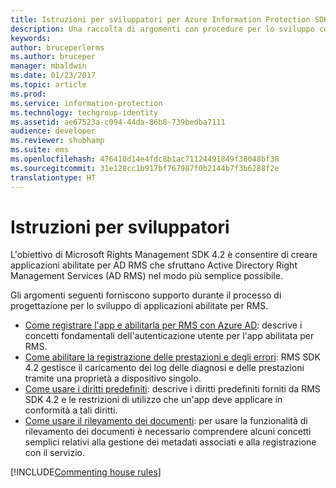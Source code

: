 ```yaml
---
title: Istruzioni per sviluppatori per Azure Information Protection SDK 4.2 | Documentazione Microsoft
description: Una raccolta di argomenti con procedure per lo sviluppo con AIP SDK 4.2
keywords: 
author: bruceperlerms
ms.author: bruceper
manager: mbaldwin
ms.date: 01/23/2017
ms.topic: article
ms.prod: 
ms.service: information-protection
ms.technology: techgroup-identity
ms.assetid: ae67523a-c094-44da-86b8-739bedba7111
audience: developer
ms.reviewer: shubhamp
ms.suite: ems
ms.openlocfilehash: 476410d14e4fdc8b1ac71124491849f30048bf38
ms.sourcegitcommit: 31e128cc1b917bf767987f0b2144b7f3b6288f2e
translationtype: HT
---
```

# <a name="developer-guidance"></a>Istruzioni per sviluppatori
L'obiettivo di Microsoft Rights Management SDK 4.2 è consentire di creare applicazioni abilitate per AD RMS che sfruttano Active Directory Right Management Services (AD RMS) nel modo più semplice possibile.

Gli argomenti seguenti forniscono supporto durante il processo di progettazione per lo sviluppo di applicazioni abilitate per RMS.

- [Come registrare l'app e abilitarla per RMS con Azure AD](authentication-integration.md): descrive i concetti fondamentali dell'autenticazione utente per l'app abilitata per RMS.
- [Come abilitare la registrazione delle prestazioni e degli errori](enabling-logging.md): RMS SDK 4.2 gestisce il caricamento dei log delle diagnosi e delle prestazioni tramite una proprietà a dispositivo singolo.
- [Come usare i diritti predefiniti](built-in-rights-usage-restriction-reference.md): descrive i diritti predefiniti forniti da RMS SDK 4.2 e le restrizioni di utilizzo che un'app deve applicare in conformità a tali diritti.
- [Come usare il rilevamento dei documenti](how-to-use-document-tracking.md): per usare la funzionalità di rilevamento dei documenti è necessario comprendere alcuni concetti semplici relativi alla gestione dei metadati associati e alla registrazione con il servizio.

[!INCLUDE[Commenting house rules](../includes/houserules.md)]